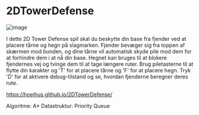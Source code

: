 
# 2DTowerDefense
 
![image](https://github.com/Hoejhus/2DTowerDefense/assets/114503494/73cbd3b3-b07d-4a5a-bcc8-c4fefbe093f6)

I dette 2D Tower Defense spil skal du beskytte din base fra fjender ved at placere tårne og hegn på slagmarken. Fjender bevæger sig fra toppen af skærmen mod bunden, og dine tårne vil automatisk skyde pile mod dem for at forhindre dem i at nå din base. Hegnet kan bruges til at blokere fjendernes vej og tvinge dem til at tage længere ruter. 
Brug piletasterne til at flytte din karakter og 'T' for at placere tårne og 'F' for at placere hegn. Tryk 'D' for at aktivere debug-tilstand og se, hvordan fjenderne beregner deres rute.

https://hoejhus.github.io/2DTowerDefense/

Algoritme: A*
Datastruktur: Priority Queue
